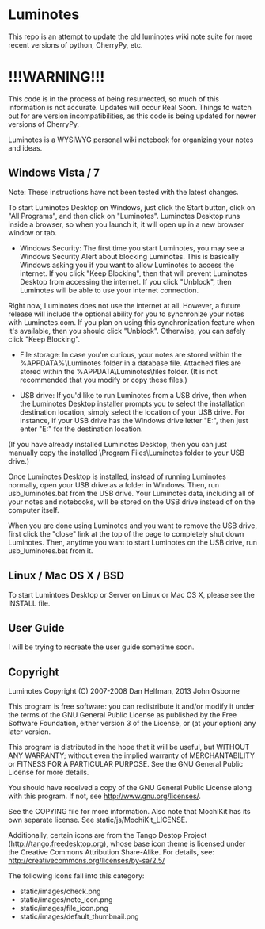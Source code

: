 
Luminotes
=========

This repo is an attempt to update the old luminotes wiki note suite for more recent versions of python, CherryPy, etc.



!!!WARNING!!!
=============

This code is in the process of being resurrected, so much of this information
is not accurate. Updates will occur Real Soon. Things to watch out for are
version incompatibilities, as this code is being updated for newer versions of
CherryPy.


Luminotes is a WYSIWYG personal wiki notebook for organizing your notes and
ideas. 

Windows Vista / 7
------------------

Note: These instructions have not been tested with the latest changes.

To start Luminotes Desktop on Windows, just click the Start button, click on
"All Programs", and then click on "Luminotes". Luminotes Desktop runs inside a
browser, so when you launch it, it will open up in a new browser window or
tab.

 * Windows Security: The first time you start Luminotes, you may see a Windows
Security Alert about blocking Luminotes. This is basically Windows asking you
if you want to allow Luminotes to access the internet. If you click "Keep
Blocking", then that will prevent Luminotes Desktop from accessing the
internet. If you click "Unblock", then Luminotes will be able to use your
internet connection.

Right now, Luminotes does not use the internet at all. However, a future
release will include the optional ability for you to synchronize your notes
with Luminotes.com. If you plan on using this synchronization feature when
it's available, then you should click "Unblock". Otherwise, you can safely
click "Keep Blocking".

 * File storage: In case you're curious, your notes are stored within
the %APPDATA%\Luminotes folder in a database file. Attached files are stored
within the %APPDATA\Luminotes\files folder. (It is not recommended that you
modify or copy these files.)

 * USB drive: If you'd like to run Luminotes from a USB drive, then when the
Luminotes Desktop installer prompts you to select the installation destination
location, simply select the location of your USB drive. For instance, if your
USB drive has the Windows drive letter "E:", then just enter "E:" for the
destination location.

(If you have already installed Luminotes Desktop, then you can just manually
copy the installed \Program Files\Luminotes folder to your USB drive.)

Once Luminotes Desktop is installed, instead of running Luminotes normally,
open your USB drive as a folder in Windows. Then, run usb_luminotes.bat from
the USB drive. Your Luminotes data, including all of your notes and notebooks,
will be stored on the USB drive instead of on the computer itself.

When you are done using Luminotes and you want to remove the USB drive, first
click the "close" link at the top of the page to completely shut down
Luminotes. Then, anytime you want to start Luminotes on the USB drive, run
usb_luminotes.bat from it.


Linux / Mac OS X / BSD
----------------------

To start Lumintoes Desktop or Server on Linux or Mac OS X, please see the
INSTALL file.


User Guide
----------

I will be trying to recreate the user guide sometime soon.

Copyright
---------

Luminotes Copyright (C) 2007-2008 Dan Helfman, 2013 John Osborne

This program is free software: you can redistribute it and/or modify
it under the terms of the GNU General Public License as published by
the Free Software Foundation, either version 3 of the License, or
(at your option) any later version.

This program is distributed in the hope that it will be useful,
but WITHOUT ANY WARRANTY; without even the implied warranty of
MERCHANTABILITY or FITNESS FOR A PARTICULAR PURPOSE.  See the
GNU General Public License for more details.

You should have received a copy of the GNU General Public License
along with this program.  If not, see <http://www.gnu.org/licenses/>.

See the COPYING file for more information. Also note that MochiKit has its
own separate license. See static/js/MochiKit_LICENSE.

Additionally, certain icons are from the Tango Destop Project
(http://tango.freedesktop.org), whose base icon theme is licensed under the
Creative Commons Attribution Share-Alike. For details, see:
http://creativecommons.org/licenses/by-sa/2.5/

The following icons fall into this category:
 * static/images/check.png
 * static/images/note_icon.png
 * static/images/file_icon.png
 * static/images/default_thumbnail.png
